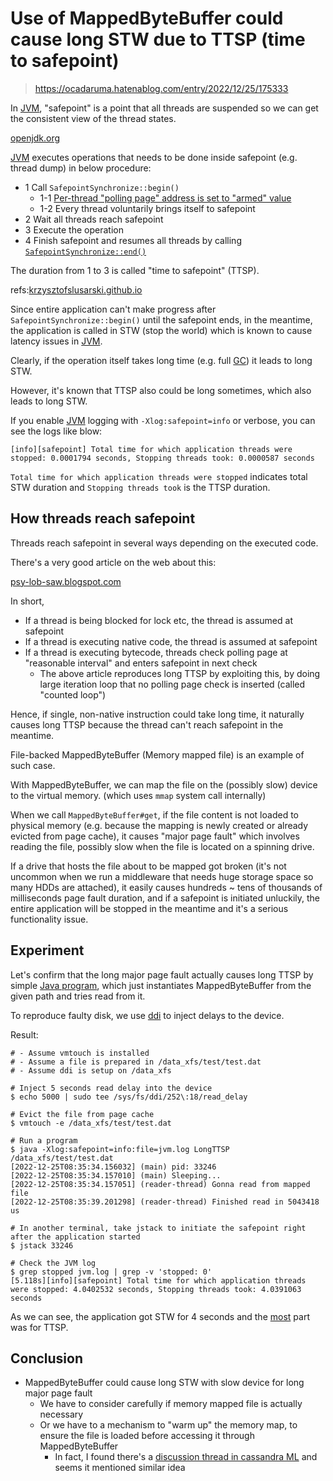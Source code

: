 # Use of MappedByteBuffer could cause long STW due to TTSP (time to safepoint)

> https://ocadaruma.hatenablog.com/entry/2022/12/25/175333



In [JVM](http://d.hatena.ne.jp/keyword/JVM), "safepoint" is a point that all threads are suspended so we can get the consistent view of the thread states.

[openjdk.org](https://openjdk.org/groups/hotspot/docs/HotSpotGlossary.html)

[JVM](http://d.hatena.ne.jp/keyword/JVM) executes operations that needs to be done inside safepoint (e.g. thread dump) in below procedure:

- 1 Call `SafepointSynchronize::begin()`
  - 1-1 [Per-thread "polling page" address is set to "armed" value](https://github.com/adoptium/jdk11u/blob/jdk-11.0.17%2B8/src/hotspot/share/runtime/safepointMechanism.inline.hpp#L66)
  - 1-2 Every thread voluntarily brings itself to safepoint
- 2 Wait all threads reach safepoint
- 3 Execute the operation
- 4 Finish safepoint and resumes all threads by calling [`SafepointSynchronize::end()`](https://github.com/adoptium/jdk11u/blob/jdk-11.0.17%2B8/src/hotspot/share/runtime/safepoint.cpp#L499)

The duration from 1 to 3 is called "time to safepoint" (TTSP).

refs:[krzysztofslusarski.github.io](https://krzysztofslusarski.github.io/2020/11/13/stw.html)

Since entire application can't make progress after `SafepointSynchronize::begin()` until the safepoint ends, in the meantime, the application is called in STW (stop the world) which is known to cause latency issues in [JVM](http://d.hatena.ne.jp/keyword/JVM).

Clearly, if the operation itself takes long time (e.g. full [GC](http://d.hatena.ne.jp/keyword/GC)) it leads to long STW.

However, it's known that TTSP also could be long sometimes, which also leads to long STW.

If you enable [JVM](http://d.hatena.ne.jp/keyword/JVM) logging with `-Xlog:safepoint=info` or verbose, you can see the logs like blow:

```
[info][safepoint] Total time for which application threads were stopped: 0.0001794 seconds, Stopping threads took: 0.0000587 seconds
```

`Total time for which application threads were stopped` indicates total STW duration and `Stopping threads took` is the TTSP duration.

## How threads reach safepoint

Threads reach safepoint in several ways depending on the executed code.

There's a very good article on the web about this:

[psy-lob-saw.blogspot.com](http://psy-lob-saw.blogspot.com/2015/12/safepoints.html)

In short,

- If a thread is being blocked for lock etc, the thread is assumed at safepoint
- If a thread is executing native code, the thread is assumed at safepoint
- If a thread is executing bytecode, threads check polling page at "reasonable interval" and enters safepoint in next check
  - The above article reproduces long TTSP by exploiting this, by doing large iteration loop that no polling page check is inserted (called "counted loop")

Hence, if single, non-native instruction could take long time, it naturally causes long TTSP because the thread can't reach safepoint in the meantime.

File-backed MappedByteBuffer (Memory mapped file) is an example of such case.

With MappedByteBuffer, we can map the file on the (possibly slow) device to the virtual memory. (which uses `mmap` system call internally)

When we call `MappedByteBuffer#get`, if the file content is not loaded to physical memory (e.g. because the mapping is newly created or already evicted from page cache), it causes "major page fault" which involves reading the file, possibly slow when the file is located on a spinning drive.

If a drive that hosts the file about to be mapped got broken (it's not uncommon when we run a middleware that needs huge storage space so many HDDs are attached), it easily causes hundreds ~ tens of thousands of milliseconds page fault duration, and if a safepoint is initiated unluckily, the entire application will be stopped in the meantime and it's a serious functionality issue.

## Experiment

Let's confirm that the long major page fault actually causes long TTSP by simple [Java program](https://gist.github.com/ocadaruma/c459addbacf78550261fc94a3bdda916), which just instantiates MappedByteBuffer from the given path and tries read from it.

To reproduce faulty disk, we use [ddi](https://github.com/kawamuray/ddi) to inject delays to the device.

Result:

```
# - Assume vmtouch is installed
# - Assume a file is prepared in /data_xfs/test/test.dat
# - Assume ddi is setup on /data_xfs

# Inject 5 seconds read delay into the device
$ echo 5000 | sudo tee /sys/fs/ddi/252\:18/read_delay

# Evict the file from page cache
$ vmtouch -e /data_xfs/test/test.dat

# Run a program
$ java -Xlog:safepoint=info:file=jvm.log LongTTSP /data_xfs/test/test.dat
[2022-12-25T08:35:34.156032] (main) pid: 33246
[2022-12-25T08:35:34.157010] (main) Sleeping...
[2022-12-25T08:35:34.157051] (reader-thread) Gonna read from mapped file
[2022-12-25T08:35:39.201298] (reader-thread) Finished read in 5043418 us

# In another terminal, take jstack to initiate the safepoint right after the application started
$ jstack 33246

# Check the JVM log
$ grep stopped jvm.log | grep -v 'stopped: 0'
[5.118s][info][safepoint] Total time for which application threads were stopped: 4.0402532 seconds, Stopping threads took: 4.0391063 seconds
```

As we can see, the application got STW for 4 seconds and the [most](http://d.hatena.ne.jp/keyword/most) part was for TTSP.

## Conclusion

- MappedByteBuffer could cause long STW with slow device for long major page fault
  - We have to consider carefully if memory mapped file is actually necessary
  - Or we have to a mechanism to "warm up" the memory map, to ensure the file is loaded before accessing it through MappedByteBuffer
    - In fact, I found there's a [discussion thread in cassandra ML](https://lists.apache.org/thread/rz8xynqv42109t6ybprhcmcp4n0mfg7j) and seems it mentioned similar idea
